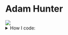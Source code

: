Adam Hunter
======================================
<!-- <img src="https://cdn0.tnwcdn.com/wp-content/blogs.dir/1/files/2016/02/oops.gif"> -->
<img src="https://64.media.tumblr.com/385739a529a06f6cf8cdc30bf08706ca/tumblr_o2tj040fCY1tooympo1_400.gifv">


<details>
<summary>How I code:</summary>
<img src="http://media3.giphy.com/media/MF1kR4YmC2Z20/giphy.gif" width="500">
</details>


<!---
Adamhunter108/Adamhunter108 is a ✨ special ✨ repository because its `README.md` (this file) appears on your GitHub profile.
You can click the Preview link to take a look at your changes.
--->
